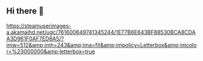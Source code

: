 ## Hi there 👋
https://steamuserimages-a.akamaihd.net/ugc/761600649741345244/1E77B6E643BF88530BCA8CDAA3D961F0AF7ED8A5/?imw=512&amp;imh=243&amp;ima=fit&amp;impolicy=Letterbox&amp;imcolor=%23000000&amp;letterbox=true
<!--
**saraconor501/saraconor501** is a ✨ _special_ ✨ repository because its `README.md` (this file) appears on your GitHub profile.

Here are some ideas to get you started:
![1574171006_tumblr_6d77afeb4b28ce40c42fcd1039b433b0_95ce3a2f_540](https://github.com/user-attachments/assets/5a09cf13-8771-443e-aa60-cd0887b2c517)

- 🔭 I’m currently working on ...
- 🌱 I’m currently learning ...
- 👯 I’m looking to collaborate on ...
- 🤔 I’m looking for help with ...
- 💬 Ask me about ...
- 📫 How to reach me: ...
- 😄 Pronouns: ...
- ⚡ Fun fact: ...
-->
